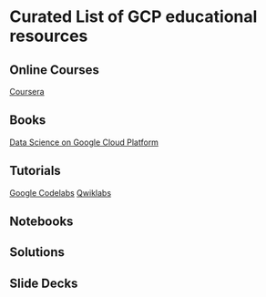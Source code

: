 # Curated List of GCP educational resources

## Online Courses
[Coursera](https://www.coursera.org/courses?query=gcp)

## Books

[Data Science on Google Cloud Platform](https://www.amazon.com/Data-Science-Google-Cloud-Platform-ebook/dp/B0787L7RK3/)

## Tutorials

[Google Codelabs](g.co/codelabs)
[Qwiklabs](google.qwiklabs.com)

## Notebooks

## Solutions

## Slide Decks

